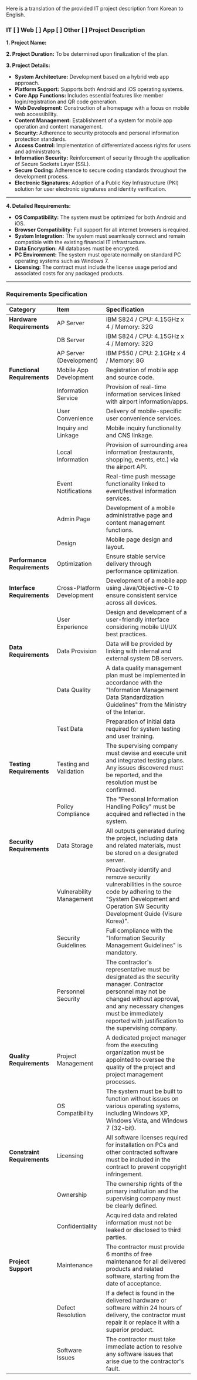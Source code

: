 Here is a translation of the provided IT project description from Korean to English.

### **IT [ ] Web [ ] App [ ] Other [ ] Project Description**

**1. Project Name:**

**2. Project Duration:** To be determined upon finalization of the plan.

**3. Project Details:**

*   **System Architecture:** Development based on a hybrid web app approach.
*   **Platform Support:** Supports both Android and iOS operating systems.
*   **Core App Functions:** Includes essential features like member login/registration and QR code generation.
*   **Web Development:** Construction of a homepage with a focus on mobile web accessibility.
*   **Content Management:** Establishment of a system for mobile app operation and content management.
*   **Security:** Adherence to security protocols and personal information protection standards.
*   **Access Control:** Implementation of differentiated access rights for users and administrators.
*   **Information Security:** Reinforcement of security through the application of Secure Sockets Layer (SSL).
*   **Secure Coding:** Adherence to secure coding standards throughout the development process.
*   **Electronic Signatures:** Adoption of a Public Key Infrastructure (PKI) solution for user electronic signatures and identity verification.

---

**4. Detailed Requirements:**

*   **OS Compatibility:** The system must be optimized for both Android and iOS.
*   **Browser Compatibility:** Full support for all internet browsers is required.
*   **System Integration:** The system must seamlessly connect and remain compatible with the existing financial IT infrastructure.
*   **Data Encryption:** All databases must be encrypted.
*   **PC Environment:** The system must operate normally on standard PC operating systems such as Windows 7.
*   **Licensing:** The contract must include the license usage period and associated costs for any packaged products.

---

### **Requirements Specification**

| Category | Item | Specification |
| :--- | :--- | :--- |
| **Hardware Requirements** | AP Server | IBM S824 / CPU: 4.15GHz x 4 / Memory: 32G |
| | DB Server | IBM S824 / CPU: 4.15GHz x 4 / Memory: 32G |
| | AP Server (Development) | IBM P550 / CPU: 2.1GHz x 4 / Memory: 8G |
| **Functional Requirements** | Mobile App Development | Registration of mobile app and source code. |
| | Information Service | Provision of real-time information services linked with airport information/apps. |
| | User Convenience | Delivery of mobile-specific user convenience services. |
| | Inquiry and Linkage | Mobile inquiry functionality and CNS linkage. |
| | Local Information | Provision of surrounding area information (restaurants, shopping, events, etc.) via the airport API. |
| | Event Notifications | Real-time push message functionality linked to event/festival information services. |
| | Admin Page | Development of a mobile administrative page and content management functions. |
| | Design | Mobile page design and layout. |
| **Performance Requirements** | Optimization | Ensure stable service delivery through performance optimization. |
| **Interface Requirements** | Cross-Platform Development | Development of a mobile app using Java/Objective-C to ensure consistent service across all devices. |
| | User Experience | Design and development of a user-friendly interface considering mobile UI/UX best practices. |
| **Data Requirements** | Data Provision | Data will be provided by linking with internal and external system DB servers. |
| | Data Quality | A data quality management plan must be implemented in accordance with the "Information Management Data Standardization Guidelines" from the Ministry of the Interior. |
| | Test Data | Preparation of initial data required for system testing and user training. |
| **Testing Requirements** | Testing and Validation | The supervising company must devise and execute unit and integrated testing plans. Any issues discovered must be reported, and the resolution must be confirmed. |
| | Policy Compliance | The "Personal Information Handling Policy" must be acquired and reflected in the system. |
| **Security Requirements** | Data Storage | All outputs generated during the project, including data and related materials, must be stored on a designated server. |
| | Vulnerability Management | Proactively identify and remove security vulnerabilities in the source code by adhering to the "System Development and Operation SW Security Development Guide (Visure Korea)". |
| | Security Guidelines | Full compliance with the "Information Security Management Guidelines" is mandatory. |
| | Personnel Security | The contractor's representative must be designated as the security manager. Contractor personnel may not be changed without approval, and any necessary changes must be immediately reported with justification to the supervising company. |
| **Quality Requirements** | Project Management | A dedicated project manager from the executing organization must be appointed to oversee the quality of the project and project management processes. |
| | OS Compatibility | The system must be built to function without issues on various operating systems, including Windows XP, Windows Vista, and Windows 7 (32-bit). |
| **Constraint Requirements** | Licensing | All software licenses required for installation on PCs and other contracted software must be included in the contract to prevent copyright infringement. |
| | Ownership | The ownership rights of the primary institution and the supervising company must be clearly defined. |
| | Confidentiality | Acquired data and related information must not be leaked or disclosed to third parties. |
| **Project Support** | Maintenance | The contractor must provide 6 months of free maintenance for all delivered products and related software, starting from the date of acceptance. |
| | Defect Resolution | If a defect is found in the delivered hardware or software within 24 hours of delivery, the contractor must repair it or replace it with a superior product. |
| | Software Issues | The contractor must take immediate action to resolve any software issues that arise due to the contractor's fault. |